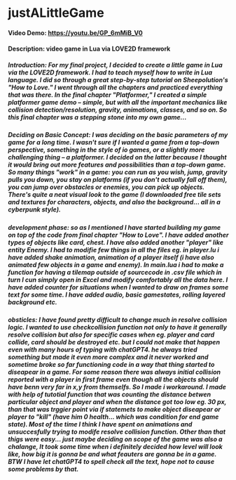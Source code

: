 # justALittleGame
#### Video Demo:  <https://youtu.be/GP_6mMiB_V0>
#### Description: video game in Lua via LOVE2D framework

##### Introduction: For my final project, I decided to create a little game in Lua via the LOVE2D framework. I had to teach myself how to write in Lua language. I did so through a great step-by-step tutorial on Sheepolution's "How to Love." I went through all the chapters and practiced everything that was there. In the final chapter "Platformer," I created a simple platformer game demo – simple, but with all the important mechanics like collision detection/resolution, gravity, animations, classes, and so on. So this final chapter was a stepping stone into my own game...
##### Deciding on Basic Concept: I was deciding on the basic parameters of my game for a long time. I wasn't sure if I wanted a game from a top-down perspective, something in the style of io games, or a slightly more challenging thing – a platformer. I decided on the latter because I thought it would bring out more features and possibilities than a top-down game. So many things "work" in a game: you can run as you wish, jump, gravity pulls you down, you stay on platforms (if you don't actually fall off them), you can jump over obstacles or enemies, you can pick up objects. There's quite a neat visual look to the game (I downloaded free tile sets and textures for characters, objects, and also the background... all in a cyberpunk style).
##### development phase: so as I mentioned I have started building my game on top of the code from final chapter "How to Love". I have added another types of objects like card, chest. I have also added another "player" like entity Enemy. I had to modifie few things in all the files eg. in player.lu i have added shake animation, animation of a player itself (i have also animated few objects in a game and enemy). In main.lua i had to make a function for having a tilemap outside of sourcecode in .csv file which in turn I cun simply open in Excel and modify comfortably all the data here. I have added counter for situations when I wanted to draw on frames some text for some time. I have added audio, basic gamestates, rolling layered background etc.
##### obsticles: I have found pretty difficult to change much in resolve collision logic. I wanted to use checkcollision function not only to have it generally resolve collision but also for specific cases when eg. player and card collide, card should be destroyed etc. but I could not make that happen even with many hours of typing with chatGPT4. he always tried something but made it even more complex and it never worked and sometime broke so far functioning code in a way that thing started to diseapear in a game. For some reason there was always initial collision reported with a player in first frame even though all the objects should have benn very far in x,y from themselfs. So I made i workaround. I made with help of tutotial function that was counting the distance betwen particular object and player and when the distance got too low eg. 30 px, than that was trggier point via if statemets to make object diseapear or player to "kill" (have him 0 health... which was condition for end game state). Most of the time I think I have spent on animations and unsuccesfully trying to modife resolve collision function. Other than that thigs were easy... just maybe deciding on scope of the game was also a chalange, It took some time when i definitely decided how level will look like, how big it is gonna be and what feauters are gonna be in a game. BTW I have let chatGPT4 to spell check all the text, hope not to cause some problems by that.

